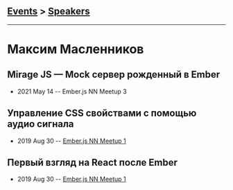 ## [Events](../README.md) > [Speakers](../speakers.md)
---

# Максим Масленников

## Mirage JS — Mock сервер рожденный в Ember
- 2021 May 14 -- Ember.js NN Meetup 3    
## Управление CSS свойствами с помощью аудио сигнала
- 2019 Aug 30 -- [Ember.js NN Meetup 1](https://youtu.be/0OiNEoeCe7U)    
## Первый взгляд на React после Ember
- 2019 Aug 30 -- [Ember.js NN Meetup 1](https://youtu.be/cLyV8eFVqo0)    
